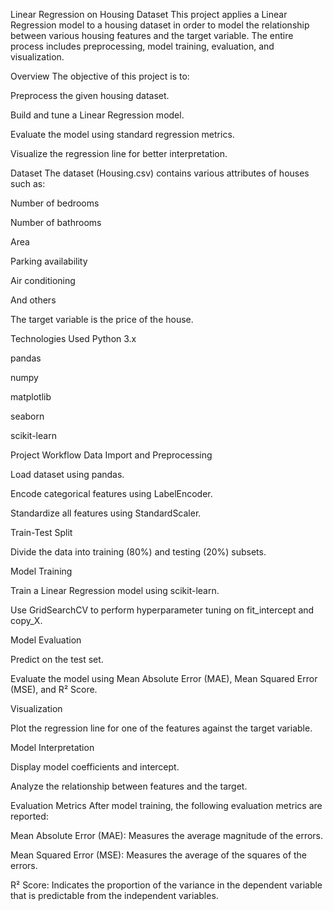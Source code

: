 Linear Regression on Housing Dataset
This project applies a Linear Regression model to a housing dataset in order to model the relationship between various housing features and the target variable.
The entire process includes preprocessing, model training, evaluation, and visualization.

Overview
The objective of this project is to:

Preprocess the given housing dataset.

Build and tune a Linear Regression model.

Evaluate the model using standard regression metrics.

Visualize the regression line for better interpretation.

Dataset
The dataset (Housing.csv) contains various attributes of houses such as:

Number of bedrooms

Number of bathrooms

Area

Parking availability

Air conditioning

And others

The target variable is the price of the house.

Technologies Used
Python 3.x

pandas

numpy

matplotlib

seaborn

scikit-learn

Project Workflow
Data Import and Preprocessing

Load dataset using pandas.

Encode categorical features using LabelEncoder.

Standardize all features using StandardScaler.

Train-Test Split

Divide the data into training (80%) and testing (20%) subsets.

Model Training

Train a Linear Regression model using scikit-learn.

Use GridSearchCV to perform hyperparameter tuning on fit_intercept and copy_X.

Model Evaluation

Predict on the test set.

Evaluate the model using Mean Absolute Error (MAE), Mean Squared Error (MSE), and R² Score.

Visualization

Plot the regression line for one of the features against the target variable.

Model Interpretation

Display model coefficients and intercept.

Analyze the relationship between features and the target.

Evaluation Metrics
After model training, the following evaluation metrics are reported:

Mean Absolute Error (MAE): Measures the average magnitude of the errors.

Mean Squared Error (MSE): Measures the average of the squares of the errors.

R² Score: Indicates the proportion of the variance in the dependent variable that is predictable from the independent variables.
